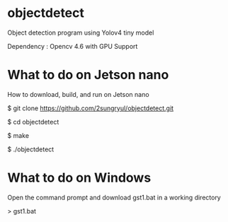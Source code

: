 # objectdetect

Object detection program using Yolov4 tiny model

Dependency : Opencv 4.6 with GPU Support

# What to do on Jetson nano

How to download, build, and run on Jetson nano

$ git clone https://github.com/2sungryul/objectdetect.git

$ cd objectdetect

$ make

$ ./objectdetect

# What to do on Windows
Open the command prompt and download gst1.bat in a working directory

\> gst1.bat

